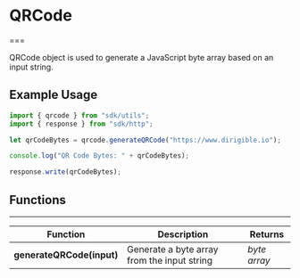 # QRCode
===

QRCode object is used to generate a JavaScript byte array based on an input string.

## Example Usage

```javascript
import { qrcode } from "sdk/utils";
import { response } from "sdk/http";

let qrCodeBytes = qrcode.generateQRCode("https://www.dirigible.io");

console.log("QR Code Bytes: " + qrCodeBytes);

response.write(qrCodeBytes);
```

## Functions

---

Function     | Description | Returns
------------ | ----------- | --------
**generateQRCode(input)**   | Generate a byte array from the input string | *byte array*

